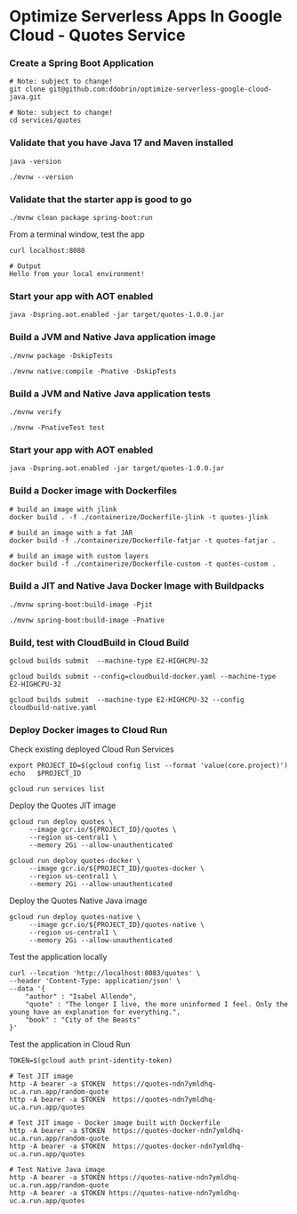 # Optimize Serverless Apps In Google Cloud - Quotes Service

### Create a Spring Boot Application

```
# Note: subject to change!
git clone git@github.com:ddobrin/optimize-serverless-google-cloud-java.git

# Note: subject to change!
cd services/quotes
```

### Validate that you have Java 17 and Maven installed
```shell
java -version

./mvnw --version
```

### Validate that the starter app is good to go
```
./mvnw clean package spring-boot:run
```

From a terminal window, test the app
```
curl localhost:8080

# Output
Hello from your local environment!
```

### Start your app with AOT enabled
```shell
java -Dspring.aot.enabled -jar target/quotes-1.0.0.jar
```

### Build a JVM and Native Java application image
```
./mvnw package -DskipTests 

./mvnw native:compile -Pnative -DskipTests
```

### Build a JVM and Native Java application tests
```
./mvnw verify

./mvnw -PnativeTest test
```

### Start your app with AOT enabled
```shell
java -Dspring.aot.enabled -jar target/quotes-1.0.0.jar
```
### Build a Docker image with Dockerfiles
```shell
# build an image with jlink
docker build . -f ./containerize/Dockerfile-jlink -t quotes-jlink

# build an image with a fat JAR
docker build -f ./containerize/Dockerfile-fatjar -t quotes-fatjar .

# build an image with custom layers
docker build -f ./containerize/Dockerfile-custom -t quotes-custom .
```
### Build a JIT and Native Java Docker Image with Buildpacks
```
./mvnw spring-boot:build-image -Pjit

./mvnw spring-boot:build-image -Pnative
```

### Build, test with CloudBuild in Cloud Build
```shell
gcloud builds submit  --machine-type E2-HIGHCPU-32

gcloud builds submit --config=cloudbuild-docker.yaml --machine-type E2-HIGHCPU-32

gcloud builds submit  --machine-type E2-HIGHCPU-32 --config cloudbuild-native.yaml
```

### Deploy Docker images to Cloud Run

Check existing deployed Cloud Run Services
```shell
export PROJECT_ID=$(gcloud config list --format 'value(core.project)')
echo   $PROJECT_ID

gcloud run services list
```

Deploy the Quotes JIT image
```shell
gcloud run deploy quotes \
     --image gcr.io/${PROJECT_ID}/quotes \
     --region us-central1 \
     --memory 2Gi --allow-unauthenticated
     
gcloud run deploy quotes-docker \
     --image gcr.io/${PROJECT_ID}/quotes-docker \
     --region us-central1 \
     --memory 2Gi --allow-unauthenticated     
```

Deploy the Quotes Native Java image
```shell
gcloud run deploy quotes-native \
     --image gcr.io/${PROJECT_ID}/quotes-native \
     --region us-central1 \
     --memory 2Gi --allow-unauthenticated
```

Test the application locally
```shell
curl --location 'http://localhost:8083/quotes' \
--header 'Content-Type: application/json' \
--data '{
    "author" : "Isabel Allende",
    "quote" : "The longer I live, the more uninformed I feel. Only the young have an explanation for everything.",
    "book" : "City of the Beasts"
}'
```

Test the application in Cloud Run
```shell
TOKEN=$(gcloud auth print-identity-token)

# Test JIT image
http -A bearer -a $TOKEN  https://quotes-ndn7ymldhq-uc.a.run.app/random-quote
http -A bearer -a $TOKEN  https://quotes-ndn7ymldhq-uc.a.run.app/quotes

# Test JIT image - Docker image built with Dockerfile
http -A bearer -a $TOKEN  https://quotes-docker-ndn7ymldhq-uc.a.run.app/random-quote
http -A bearer -a $TOKEN  https://quotes-docker-ndn7ymldhq-uc.a.run.app/quotes

# Test Native Java image
http -A bearer -a $TOKEN https://quotes-native-ndn7ymldhq-uc.a.run.app/random-quote
http -A bearer -a $TOKEN https://quotes-native-ndn7ymldhq-uc.a.run.app/quotes
```